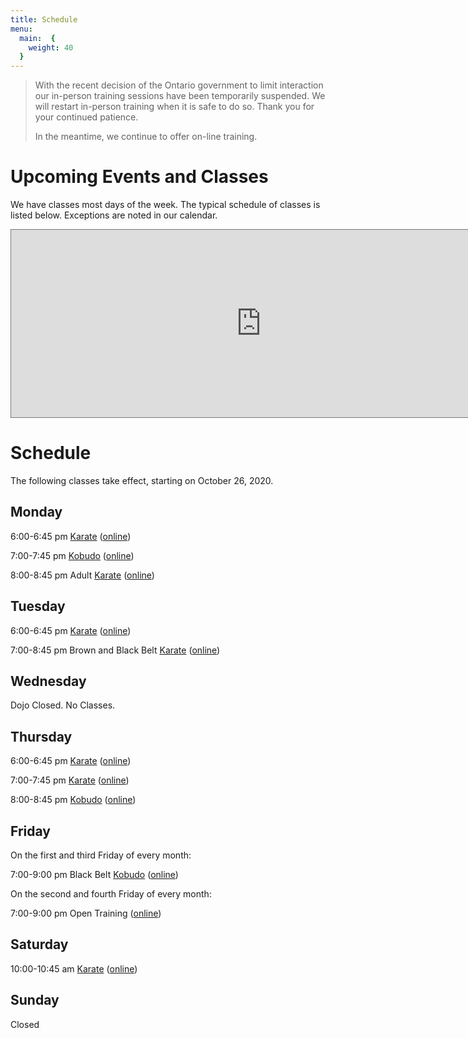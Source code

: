 ```yaml
---
title: Schedule
menu: 
  main:  {
    weight: 40
  }
---
```


> With the recent decision of the Ontario government to limit interaction our in-person training sessions have been temporarily suspended. We will restart in-person training when it is safe to do so. Thank you for your continued patience. 
> 
> In the meantime, we continue to offer on-line training.

<!-- With Ontario now in Stage Three of our COVID-19 Response, the Dojo is open for in-person training, but with some significant change in the way that we structure and schedule classes. Please see [COVID-19 Safety Instruction Protocols](/covid) for more information. We will continue to offer <span class="online">[online](/online)</span> training for the foreseeable future.

> Unfortunately we cannot facilitate drop-ins at this point-in-time. If you would like to attend one of these sessions, please send a note to [schedule@rideauosgoode.ca](schedule@rideauosgoode.ca) to book your spot. -->

# Upcoming Events and Classes

We have classes most days of the week. The typical schedule of classes is listed below. Exceptions are noted in our calendar.

<iframe src="https://calendar.google.com/calendar/embed?height=300&amp;wkst=1&amp;bgcolor=%23ffffff&amp;ctz=America%2FToronto&amp;src=MTZxOGkybGpucXFsdHZ2MmY0N2E0bTBlbTBAZ3JvdXAuY2FsZW5kYXIuZ29vZ2xlLmNvbQ&amp;color=%23A79B8E&amp;mode=AGENDA" style="border:solid 1px #777" width="800" height="300" frameborder="0" scrolling="no"></iframe>

# Schedule

The following classes take effect, starting on October 26, 2020.

## Monday

<!--  11:00-11:45am [Introduction to Karate for Adults (50+)](/adult) -->

6:00-6:45 pm [Karate](/karate) (<span class="online">[online](/online)</span>)

7:00-7:45 pm <span class="kobudo">[Kobudo](/kobudo)</span> (<span class="online">[online](/online)</span>)

8:00-8:45 pm Adult [Karate](/karate) (<span class="online">[online](/online)</span>)

## Tuesday

6:00-6:45 pm [Karate](/karate) (<span class="online">[online](/online)</span>)

7:00-8:45 pm Brown and Black Belt [Karate](/karate) (<span class="online">[online](/online)</span>)

## Wednesday

Dojo Closed. No Classes.

## Thursday

6:00-6:45 pm [Karate](/karate) (<span class="online">[online](/online)</span>)

7:00-7:45 pm [Karate](/karate) (<span class="online">[online](/online)</span>)

8:00-8:45 pm <span class="kobudo">[Kobudo](/kobudo)</span> (<span class="online">[online](/online)</span>)

## Friday

On the first and third Friday of every month:

7:00-9:00 pm Black Belt <span class="kobudo">[Kobudo](/kobudo)</span> (<span class="online">[online](/online)</span>)

On the second and fourth Friday of every month:

7:00-9:00 pm Open Training (<span class="online">[online](/online)</span>)

## Saturday

10:00-10:45 am [Karate](/karate) (<span class="online">[online](/online)</span>)

## Sunday

Closed